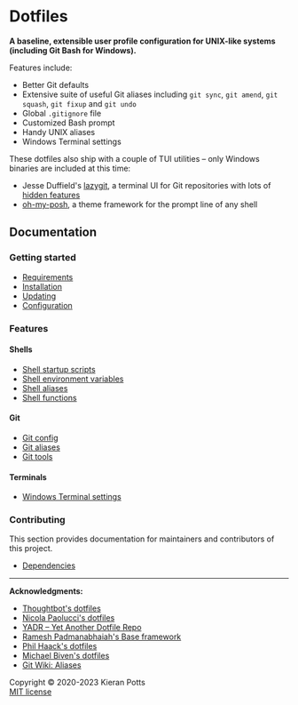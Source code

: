 # Dotfiles

**A baseline, extensible user profile configuration for UNIX-like systems (including Git Bash for Windows).**

Features include:

- Better Git defaults
- Extensive suite of useful Git aliases including `git sync`, `git amend`, `git squash`, `git fixup` and `git undo`
- Global `.gitignore` file
- Customized Bash prompt
- Handy UNIX aliases
- Windows Terminal settings

These dotfiles also ship with a couple of TUI utilities – only Windows binaries are included at this time:

- Jesse Duffield's [lazygit](https://github.com/jesseduffield/lazygit), a terminal UI for Git repositories with lots of [hidden features](https://github.com/jesseduffield/lazygit/blob/master/docs/keybindings/Keybindings_en.md)
- [oh-my-posh](https://ohmyposh.dev/), a theme framework for the prompt line of any shell

## Documentation

### Getting started

- [Requirements](./docs/requirements.md)
- [Installation](./docs/installation.md)
- [Updating](./docs/updating.md)
- [Configuration](./docs/configuration.md)

### Features

#### Shells

- [Shell startup scripts](./docs/features/shells/startup-scripts.md)
- [Shell environment variables](./docs/features/shells/environment-variables.md)
- [Shell aliases](./docs/features/shells/aliases.md)
- [Shell functions](./docs/features/shells/functions.md)

#### Git

- [Git config](./docs/features/git/config.md)
- [Git aliases](./docs/features/git/aliases.md)
- [Git tools](./docs/features/git/tools.md)

#### Terminals

- [Windows Terminal settings](./docs/features/wt.md)

### Contributing

This section provides documentation for maintainers and contributors of this project.

- [Dependencies](./docs/contributing/dependencies.md)

-----

**Acknowledgments:**

- [Thoughtbot's dotfiles](https://github.com/thoughtbot/dotfiles)
- [Nicola Paolucci's dotfiles](https://github.com/durdn/cfg)
- [YADR – Yet Another Dotfile Repo](https://github.com/skwp/dotfiles)
- [Ramesh Padmanabhaiah's Base framework](https://github.com/codeforester/base)
- [Phil Haack's dotfiles](https://github.com/haacked/dotfiles)
- [Michael Biven's dotfiles](https://github.com/michaelbiven/dotfiles)
- [Git Wiki: Aliases](https://git.wiki.kernel.org/index.php/Aliases)

Copyright © 2020-2023 Kieran Potts \
[MIT license](./LICENSE.txt)
